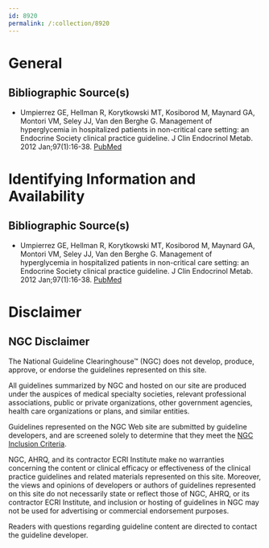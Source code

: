 ```yaml
---
id: 8920
permalink: /:collection/8920
---
```


# General

## Bibliographic Source(s)

- Umpierrez GE, Hellman R, Korytkowski MT, Kosiborod M, Maynard GA, Montori VM, Seley JJ, Van den Berghe G. Management of hyperglycemia in hospitalized patients in non-critical care setting: an Endocrine Society clinical practice guideline. J Clin Endocrinol Metab. 2012 Jan;97(1):16-38. [ PubMed ](http://www.ncbi.nlm.nih.gov/entrez/query.fcgi?cmd=Retrieve&db=pubmed&dopt=Abstract&list_uids=22223765)

# Identifying Information and Availability

## Bibliographic Source(s)

- Umpierrez GE, Hellman R, Korytkowski MT, Kosiborod M, Maynard GA, Montori VM, Seley JJ, Van den Berghe G. Management of hyperglycemia in hospitalized patients in non-critical care setting: an Endocrine Society clinical practice guideline. J Clin Endocrinol Metab. 2012 Jan;97(1):16-38. [ PubMed ](http://www.ncbi.nlm.nih.gov/entrez/query.fcgi?cmd=Retrieve&db=pubmed&dopt=Abstract&list_uids=22223765)

# Disclaimer

## NGC Disclaimer

The National Guideline Clearinghouse™ (NGC) does not develop, produce, approve, or endorse the guidelines represented on this site.

All guidelines summarized by NGC and hosted on our site are produced under the auspices of medical specialty societies, relevant professional associations, public or private organizations, other government agencies, health care organizations or plans, and similar entities.

Guidelines represented on the NGC Web site are submitted by guideline developers, and are screened solely to determine that they meet the [NGC Inclusion Criteria](/help-and-about/summaries/inclusion-criteria).

NGC, AHRQ, and its contractor ECRI Institute make no warranties concerning the content or clinical efficacy or effectiveness of the clinical practice guidelines and related materials represented on this site. Moreover, the views and opinions of developers or authors of guidelines represented on this site do not necessarily state or reflect those of NGC, AHRQ, or its contractor ECRI Institute, and inclusion or hosting of guidelines in NGC may not be used for advertising or commercial endorsement purposes.

Readers with questions regarding guideline content are directed to contact the guideline developer.

